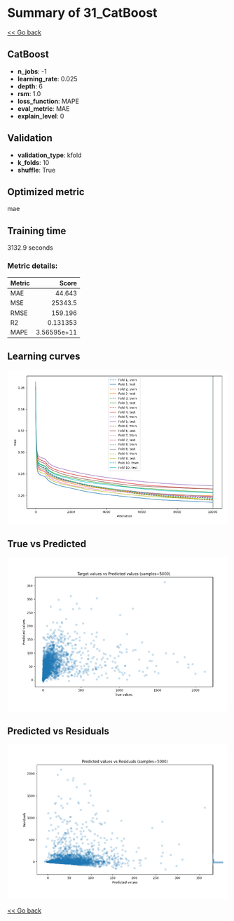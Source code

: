 # Summary of 31_CatBoost

[<< Go back](../README.md)


## CatBoost
- **n_jobs**: -1
- **learning_rate**: 0.025
- **depth**: 6
- **rsm**: 1.0
- **loss_function**: MAPE
- **eval_metric**: MAE
- **explain_level**: 0

## Validation
 - **validation_type**: kfold
 - **k_folds**: 10
 - **shuffle**: True

## Optimized metric
mae

## Training time

3132.9 seconds

### Metric details:
| Metric   |           Score |
|:---------|----------------:|
| MAE      |    44.643       |
| MSE      | 25343.5         |
| RMSE     |   159.196       |
| R2       |     0.131353    |
| MAPE     |     3.56595e+11 |



## Learning curves
![Learning curves](learning_curves.png)
## True vs Predicted

![True vs Predicted](true_vs_predicted.png)


## Predicted vs Residuals

![Predicted vs Residuals](predicted_vs_residuals.png)



[<< Go back](../README.md)
